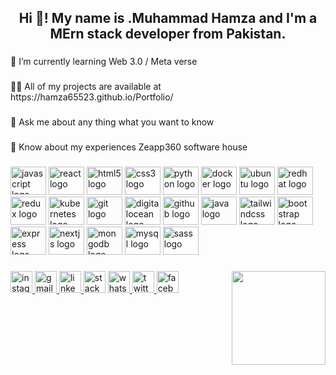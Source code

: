 <h2 align="center">Hi 👋! My name is .Muhammad Hamza and I'm a MErn stack developer from Pakistan.</h2>

###

<p align="left">🌱 I’m currently learning Web 3.0 / Meta verse</p>

###

<p align="left">👨‍💻 All of my projects are available at https://hamza65523.github.io/Portfolio/</p>

###

<p align="left">💬 Ask me about any thing what you want to know</p>

###

<p align="left">🔭 Know about my experiences Zeapp360 software house</p>

###




<div align="left">
  <img src="https://cdn.jsdelivr.net/gh/devicons/devicon/icons/javascript/javascript-original.svg" height="45" width="57" alt="javascript logo"  />
  <img src="https://cdn.jsdelivr.net/gh/devicons/devicon/icons/react/react-original.svg" height="45" width="57" alt="react logo"  />
  <img src="https://cdn.jsdelivr.net/gh/devicons/devicon/icons/html5/html5-original.svg" height="45" width="57" alt="html5 logo"  />
  <img src="https://cdn.jsdelivr.net/gh/devicons/devicon/icons/css3/css3-original.svg" height="45" width="57" alt="css3 logo"  />
  <img src="https://cdn.jsdelivr.net/gh/devicons/devicon/icons/python/python-original.svg" height="45" width="57" alt="python logo"  />
  <img src="https://cdn.jsdelivr.net/gh/devicons/devicon/icons/docker/docker-original.svg" height="45" width="57" alt="docker logo"  />
  <img src="https://cdn.jsdelivr.net/gh/devicons/devicon/icons/ubuntu/ubuntu-plain.svg" height="45" width="57" alt="ubuntu logo"  />
  <img src="https://cdn.jsdelivr.net/gh/devicons/devicon/icons/redhat/redhat-original.svg" height="45" width="57" alt="redhat logo"  />
  <img src="https://cdn.jsdelivr.net/gh/devicons/devicon/icons/redux/redux-original.svg" height="45" width="57" alt="redux logo"  />
  <img src="https://cdn.jsdelivr.net/gh/devicons/devicon/icons/kubernetes/kubernetes-plain.svg" height="45" width="57" alt="kubernetes logo"  />
  <img src="https://cdn.jsdelivr.net/gh/devicons/devicon/icons/git/git-original.svg" height="45" width="57" alt="git logo"  />
  <img src="https://cdn.jsdelivr.net/gh/devicons/devicon/icons/digitalocean/digitalocean-original.svg" height="45" width="57" alt="digitalocean logo"  />
  <img src="https://cdn.jsdelivr.net/gh/devicons/devicon/icons/github/github-original.svg" height="45" width="57" alt="github logo"  />
  <img src="https://cdn.jsdelivr.net/gh/devicons/devicon/icons/java/java-original.svg" height="45" width="57" alt="java logo"  />
  <img src="https://cdn.jsdelivr.net/gh/devicons/devicon/icons/tailwindcss/tailwindcss-original-wordmark.svg" height="45" width="57" alt="tailwindcss logo"  />
  <img src="https://cdn.jsdelivr.net/gh/devicons/devicon/icons/bootstrap/bootstrap-original.svg" height="45" width="57" alt="bootstrap logo"  />
  <img src="https://cdn.jsdelivr.net/gh/devicons/devicon/icons/express/express-original.svg" height="45" width="57" alt="express logo"  />
  <img src="https://cdn.jsdelivr.net/gh/devicons/devicon/icons/nextjs/nextjs-original.svg" height="45" width="57" alt="nextjs logo"  />
  <img src="https://cdn.jsdelivr.net/gh/devicons/devicon/icons/mongodb/mongodb-original.svg" height="45" width="57" alt="mongodb logo"  />
  <img src="https://cdn.jsdelivr.net/gh/devicons/devicon/icons/mysql/mysql-original.svg" height="45" width="57" alt="mysql logo"  />
  <img src="https://cdn.jsdelivr.net/gh/devicons/devicon/icons/sass/sass-original.svg" height="45" width="57" alt="sass logo"  />
</div>

###

<img align="right" height="150" src="https://cdn.dribbble.com/users/1304577/screenshots/4032985/media/823d941d38b2784563d53dc45859fccd.gif"  />

###

<div align="left">
  <a href="https://www.instagram.com/mhamza2012/" target="_blank">
    <img src="https://img.shields.io/static/v1?message=Instagram&logo=instagram&label=&color=E4405F&logoColor=white&labelColor=&style=for-the-badge" height="35" alt="instagram logo"  />
  </a>
  <a href="mhamzaking2020@gmail.com" target="_blank">
    <img src="https://img.shields.io/static/v1?message=Gmail&logo=gmail&label=&color=D14836&logoColor=white&labelColor=&style=for-the-badge" height="35" alt="gmail logo"  />
  </a>
  <a href="https://www.linkedin.com/in/hamza-ali-195109234g" target="_blank">
    <img src="https://img.shields.io/static/v1?message=LinkedIn&logo=linkedin&label=&color=0077B5&logoColor=white&labelColor=&style=for-the-badge" height="35" alt="linkedin logo"  />
  </a>
  <img src="https://img.shields.io/static/v1?message=Stackoverflow&logo=stackoverflow&label=&color=FE7A16&logoColor=white&labelColor=&style=for-the-badge" height="35" alt="stackoverflow logo"  />
  <a href="03012848952" target="_blank">
    <img src="https://img.shields.io/static/v1?message=Whatsapp&logo=whatsapp&label=&color=25D366&logoColor=white&labelColor=&style=for-the-badge" height="35" alt="whatsapp logo"  />
  </a>
  <a href="https://twitter.com/hamza665500" target="_blank">
    <img src="https://img.shields.io/static/v1?message=Twitter&logo=twitter&label=&color=1DA1F2&logoColor=white&labelColor=&style=for-the-badge" height="35" alt="twitter logo"  />
  </a>
  <a href="https://www.facebook.com/people/Hamza-Mughal/100007047435311/" target="_blank">
    <img src="https://img.shields.io/static/v1?message=Facebook&logo=facebook&label=&color=1877F2&logoColor=white&labelColor=&style=for-the-badge" height="35" alt="facebook logo"  />
  </a>
</div>

